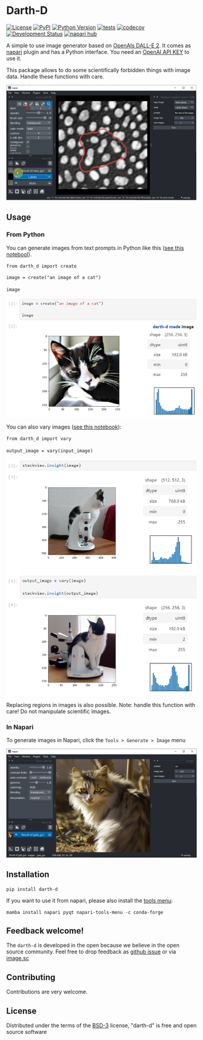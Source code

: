 # Darth-D
[![License](https://img.shields.io/pypi/l/darth-d.svg?color=green)](https://github.com/haesleinhuepf/darth-d/raw/master/LICENSE)
[![PyPI](https://img.shields.io/pypi/v/darth-d.svg?color=green)](https://pypi.org/project/darth-d)
[![Python Version](https://img.shields.io/pypi/pyversions/darth-d.svg?color=green)](https://python.org)
[![tests](https://github.com/haesleinhuepf/darth-d/workflows/tests/badge.svg)](https://github.com/haesleinhuepf/darth-d/actions)
[![codecov](https://codecov.io/gh/haesleinhuepf/darth-d/branch/master/graph/badge.svg)](https://codecov.io/gh/haesleinhuepf/darth-d)
[![Development Status](https://img.shields.io/pypi/status/darth-d.svg)](https://en.wikipedia.org/wiki/Software_release_life_cycle#Alpha)
[![napari hub](https://img.shields.io/endpoint?url=https://api.napari-hub.org/shields/darth-d)](https://napari-hub.org/plugins/darth-d)

A simple to use image generator based on [OpenAIs DALL-E 2](https://openai.com/dall-e-2).
It comes as [napari](https://napari.org/) plugin and has a Python interface. 
You need an [OpenAI API KEY](https://openai.com/blog/openai-api/) to use it.

This package allows to do some scientifically forbidden things with image data. 
Handle these functions with care.

![](https://github.com/haesleinhuepf/darth-d/raw/main/docs/images/replace_screencast.gif)

## Usage

### From Python

You can generate images from text prompts in Python like this ([see this notebool](https://github.com/haesleinhuepf/darth-d/blob/main/demo/demo_darth-d.ipynb)).

```
from darth_d import create
```

```
image = create("an image of a cat")

image
```

![](https://github.com/haesleinhuepf/darth-d/raw/main/docs/images/jupyter_screenshot.png)

You can also vary images ([see this notebook](https://github.com/haesleinhuepf/darth-d/blob/main/demo/demo_vary.ipynb)):
```
from darth_d import vary

output_image = vary(input_image)
```

![](https://github.com/haesleinhuepf/darth-d/raw/main/docs/images/vary_screenshot.png)

Replacing regions in images is also possible. Note: handle this function with care! Do not manipulate scientific images.

### In Napari

To generate images in Napari, click the `Tools > Generate > Image` menu

![](https://github.com/haesleinhuepf/darth-d/raw/main/docs/images/napari_screenshot.png)


## Installation

```
pip install darth-d
```

If you want to use it from napari, please also install the [tools menu](https://github.com/haesleinhuepf/napari-tools-menu):

```
mamba install napari pyqt napari-tools-menu -c conda-forge
```

## Feedback welcome!

The `darth-d` is developed in the open because we believe in the open source community. Feel free to drop feedback as [github issue](https://github.com/haesleinhuepf/darth-d) or via [image.sc](https://image.sc)

## Contributing

Contributions are very welcome. 

## License

Distributed under the terms of the [BSD-3] license,
"darth-d" is free and open source software

[BSD-3]: http://opensource.org/licenses/BSD-3-Clause

